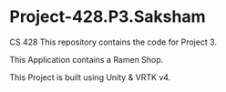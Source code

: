 # Project-428.P3.Saksham

CS 428 This repository contains the code for Project 3.

This Application contains a Ramen Shop.

This Project is built using Unity & VRTK v4.

